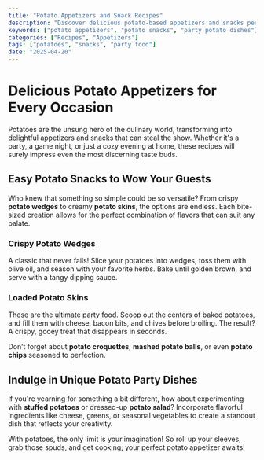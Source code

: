 ```yaml
---
title: "Potato Appetizers and Snack Recipes"
description: "Discover delicious potato-based appetizers and snacks perfect for any gathering or craving."
keywords: ["potato appetizers", "potato snacks", "party potato dishes"]
categories: ["Recipes", "Appetizers"]
tags: ["potatoes", "snacks", "party food"]
date: "2025-04-20"
---
```


# Delicious Potato Appetizers for Every Occasion

Potatoes are the unsung hero of the culinary world, transforming into delightful appetizers and snacks that can steal the show. Whether it's a party, a game night, or just a cozy evening at home, these recipes will surely impress even the most discerning taste buds.

## Easy Potato Snacks to Wow Your Guests

Who knew that something so simple could be so versatile? From crispy **potato wedges** to creamy **potato skins**, the options are endless. Each bite-sized creation allows for the perfect combination of flavors that can suit any palate. 

### Crispy Potato Wedges

A classic that never fails! Slice your potatoes into wedges, toss them with olive oil, and season with your favorite herbs. Bake until golden brown, and serve with a tangy dipping sauce. 

### Loaded Potato Skins

These are the ultimate party food. Scoop out the centers of baked potatoes, and fill them with cheese, bacon bits, and chives before broiling. The result? A crispy, gooey treat that disappears in seconds.

Don’t forget about **potato croquettes**, **mashed potato balls**, or even **potato chips** seasoned to perfection. 

## Indulge in Unique Potato Party Dishes

If you're yearning for something a bit different, how about experimenting with **stuffed potatoes** or dressed-up **potato salad**? Incorporate flavorful ingredients like cheese, greens, or seasonal vegetables to create a standout dish that reflects your creativity. 

With potatoes, the only limit is your imagination! So roll up your sleeves, grab those spuds, and get cooking; your perfect potato appetizer awaits!